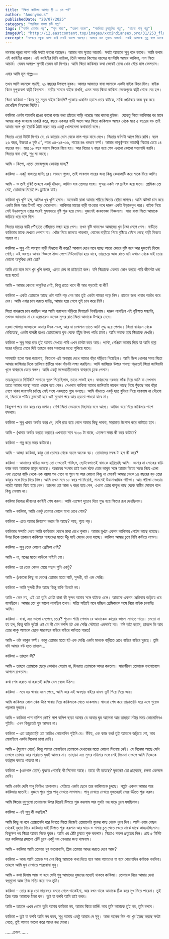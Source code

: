 ```yaml
---
title: "স্মিতা কাকিমা আমার স্ত্রী — ১ম পর্ব"
author: "Anonymous"
publishedDate: "20/07/2025"
category: "পরকিয়া বাংলা চটি গল্প"
tags: ["কাকি চোদার গল্প", "গুদ মারা", "তরুণ বয়স্ক", "পরকিয়া চুদাচুদির গল্প", "বাংলা পানু গল্প"]
imageUrl: "http://i2.eastcontent.top/images/xxxindiansex.pro/31/253_flashes_tight_pussy.jpg"
excerpt: "নমস্কার বন্ধুরা আশা করি সবাই ভালো আছেন। আমার নাম সুস্নাত আচার্য। সবাই আমাকে সুনু বলে ডাকে। আমি হলাম এই কাহিনীর নায়ক। এই কাহিনীর যিনি নায়িকা, তিনি আমার কিশোর বয়সের ফ্যান্টাসি আমার কাকিমা, নাম স্মিতা..."
---
```


নমস্কার বন্ধুরা আশা করি সবাই ভালো আছেন। আমার নাম সুস্নাত আচার্য। সবাই আমাকে সুনু বলে ডাকে। আমি হলাম এই কাহিনীর নায়ক। এই কাহিনীর যিনি নায়িকা, তিনি আমার কিশোর বয়সের ফ্যান্টাসি আমার কাকিমা, নাম স্মিতা আচার্য। যেমন অপরূপ সুন্দরী তেমন হট ফিগার। আমি স্মিতা কাকিমার কথা ভেবেই রোজ ধোন খেঁচে মাল ফেলতাম।


এবার আসি মূল গল্পেঃ—


তখন আমি কলেজে পড়ছি, ২১ বছরের টগবগে যুবক। আমার আবদারে বাবা আমাকে একটা বাইক কিনে দিল। বাইক কিনে দুপুরবেলা বাড়ী ফিরলাম। বাড়ীর সামনে বাইক রাখছি, এমন সময় স্মিতা কাকিমা সেজেগুজে বাড়ী থেকে বের হল।


স্মিতা কাকিমা – কিরে সুনু নতুন বাইক কিনলি? পুজোয় একদিন চড়াস তোর বাইকে, নাকি প্রেমিকার জন্য বুক করে রেখেছিস পিছনের সিটটা।


কাকিমা একটা আকাশি রঙের কালো কাজ করা তাঁতের শাড়ি পরেছে আর কালো ব্লাউজ। যেহেতু স্মিতা কাকিমার বর মানে আমার কাকু জাহাজে চাকরি করে, বছরে একবার বাড়ী আসে আর স্মিতা কাকিমাও আমার থেকে মাত্র ৫ বছরের বড় তাই আমার সঙ্গে খুব ইয়ার্কি ঠাট্টা করত আর একটু খোলামেলা কথাবার্তা বলে।


স্মিতার এতো টাইট ফিগার যে, যে কারোর ধোন থেকে মাল পড়ে যাবে দেখে। স্মিতার বর্ণনাটা আগে দিয়ে রাখি। বয়স ২৬ বছর, উচ্চতা ৫ ফুট ৩”, গতর ৩৪-২৪-৩৬, গায়ের রঙ ধবধবে ফর্সা। আমার কাকু(শঙ্কর আচার্য) স্মিতার চেয়ে ১৪ বছরের বড়। মাত্র ১৮ বছর বয়সে স্মিতার বিয়ে হয়। আর বিয়ের ৭ বছর হয়ে গেল এখনো কোনো সন্তানাদি হয়নি। স্মিতার বাবা নেই, শুধু মা আছে।


আমি – কিগো, এতো সেজেগুজে কোথায় যাচ্ছ?

কাকিমা – একটু বাজারে যাচ্ছি রে। সামনে পুজো, তাই ভাবলাম মায়ের জন্য কিছু কেনাকাটি করে মাকে দিয়ে আসি।

আমি – ও তাই বুঝি! তাহলে একটু দাঁড়াও, আমিও যাব তোমার সঙ্গে। সুন্দর একটা লং ড্রাইভ হয়ে যাবে। প্রেমিকা তো নেই, তোমাকে নিয়েই লং ড্রাইভে যাই।


কাকিমা খুব খুশি হল, আমিও খুব খুশি হলাম। অনেকটা রাস্তা আমার শরীরে স্মিতার ছোঁয়া লাগবে। আমি ঝটপট চান করে একটা জিন্স আর টিশার্ট পড়ে বেরোলাম। কাকিমার মায়ের বাড়ী যাওয়ার পথে দারুন একটা উড়ালপুল পরে। বাইক নিয়ে সেই উড়ালপুলে ওঠার পরেই মুষলধারে বৃষ্টি শুরু হয়ে গেল। দুজনেই কাকভেজা ভিজলাম। সারা রাস্তা স্মিতা আমাকে জড়িয়ে ধরে বসে ছিল।


স্মিতার মায়ের বাড়ী পৌঁছাতে পৌঁছাতে সন্ধ্যা হয়ে গেল। তখন বৃষ্টি থামলেও আমাদের খুব ঠান্ডা লেগে গেল। বাড়ীতে কাকিমার মাকে দেখতে পেলাম না। খোঁজ নিয়ে জানতে পারলাম, বোনের বাড়ীতে গিয়ে বৃষ্টিতে ফেঁসে গেছে বাড়ী ফিরতে পারবে না।


কাকিমা – সুনু এই অবস্থায় বাড়ী ফিরবো কী করে? আকাশ দেখে মনে হচ্ছে আরো জোরে বৃষ্টি হবে আর দুজনেই ভিজে গেছি। এই অবস্থায় আবার ভিজলে ঠান্ডা লেগে নিউমোনিয়া হয়ে যাবে, তারচেয়ে আজ রাতে যদি এখানে থেকে যাই তোর কোনো অসুবিধা নেই তো?


আমি তো মনে মনে খুব খুশি হলাম, এতো মেঘ না চাইতেই জল। যদি স্মিতাকে একবার ভোগ করতে পারি জীবনটা ধন্য হয়ে যাবে!


আমি – আমার কোনো অসুবিধা নেই, কিন্তু রাতে খাবে কী আর পড়বেই বা কী?


কাকিমা – একটা তোয়ালে আছে ওটা আমি পড় নেব আর তুই একটা গামছা পড়ে নিস। রাতের জন্য খাবার অর্ডার করে দেব। আমি এবার চান করতে যাচ্ছি, আমার হয়ে গেলে তুই চান করে নিবি।


স্মিতা বাথরুমে চান করছিল আর আমি বারান্দায় দাঁড়িয়ে সিগারেট টানছিলাম। দারুন লাগছিল এই বৃষ্টিস্নাত সন্ধ্যাটা, তখনও জানতাম না যে এরচেয়েও অনেক সুন্দর রাত স্মিতা আমাকে উপহার দেবে।


দরজা খোলার আওয়াজে আমার টনক নড়ল, আর যা দেখলাম তাতে আমি মুগ্ধ হয়ে গেলাম। স্মিতা বাথরুম থেকে বেরিয়েছে, একটা বাসন্তী রঙের তোয়ালেতে বুক থেকে হাঁঁটুর উপর পর্যন্ত ঢাকা। আমি অবাক হয়ে স্মিতাকে দেখছি।


কাকিমা – সুনু সারা রাত তুই আমায় দেখতে পাবি এখন চানটা করে আয়। প্যান্ট, গেঞ্জিটা আমায় দিয়ে যা আমি রান্না ঘরের দড়িতে মেলে দিই তাহলে কাল সকালের মধ্যে শুকিয়ে যাবে।


সমস্যাটা হলো অন্য জায়গায়, স্মিতাকে এই অবস্থায় দেখে আমার বাঁড়া দাঁড়িয়ে গিয়েছিল। আমি জিন্স খোলার সময় স্মিতা আমার জাঙ্গিয়ার দিকে তাকিয়ে ঠাটিয়ে থাকা বাঁড়াটা লক্ষ্য করছিল। আমি জাঙ্গিয়ার উপরে গামছা পড়তেই স্মিতা জাঙ্গিয়াটা খুলে বাথরুমে যেতে বলল। আমি একটু সন্দেহাতীতভাবে বাথরুমে ঢুকে গেলাম।


তাড়াহুড়োতে ছিটকিনি লাগাতে ভুলে গিয়েছিলাম, তাতে লাভই হল। বাথরুমের দরজার ফাঁক দিয়ে আমি যা দেখলাম তাতে আমার অবস্থা আরো খারাপ হয়ে গেল। দেখলাম কাকিমা আমার জাঙ্গিয়াটা নাকের কাছে নিয়ে শুঁকছে আর বাঁড়া লেগে থাকা জায়গাটা চাটছে সেই সঙ্গে একহাতে গুদে ডলছে। আমি বাঁড়াতে একটু হাত বুলিয়ে নিয়ে ভাবলাম না খেঁচবো না, স্মিতাকে পটিয়ে চুদতেই হবে এই সুযোগ পরে আর হয়তো পাওয়া যাবে না।


কিছুক্ষণ পরে চান করে বের হলাম। দেখি স্মিতা বেডরুমে বিছানায় বসে আছে। আমিও ঘরে গিয়ে কাকিমার পাশে বসলাম।


কাকিমা – সুনু খাবার অর্ডার করে দে, বেশি রাত হয়ে গেলে আবার কিছু পাবনা, সারারাত উপোস করে কাটাতে হবে।

আমি – (খাবার অর্ডার করতে করতে) এখনতো সবে ৭:৩০ টা বাজে, এতক্ষণ সময় কী করে কাটাবে?

কাকিমা – গল্প করে সময় কাটাবো।

আমি – আচ্ছা কাকিমা, কাকু তো তোমার থেকে বয়সে অনেক বড়। তোমাদের সম্বন্ধ টা হল কী করে?

কাকিমা – আমাদের বাড়ির অবস্থা তো দেখতেই পাচ্ছিস, ছোটবেলাতেই বাবাকে হারিয়েছি আমি। আমার মা লোকের বাড়ি কাজ করে আমাকে মানুষ করেছে। অভাবের সংসার তাই যখন ঘটক তোর কাকুর সঙ্গে আমার বিয়ের সম্বন্ধ নিয়ে এলো এবং ছেলের বাড়ি থেকে এক পয়সা পন নেবে না শুনে মা আর কোনো কিছু না ভেবেই আমার থেকে ১৪ বছরের বড় তোর কাকুর সঙ্গে বিয়ে দিয়ে দিল। আমি তখন সবে ১৮ বছর পা দিয়েছি, সামনেই উচ্চমাধ্যমিক পরীক্ষা। আর পরীক্ষা দেওয়ার পরেই আমার বিয়ে হয়ে গেল। তারপর তো আজ ৭ বছর হয়ে গেল, এখনো তোর কাকুর কাছ থেকে স্বামীর সোহাগ বলে কিছু পেলাম না।


কাকিমা নিজের জীবনের কাহিনী শেষ করল। আমি এতক্ষণ দুচোখ দিয়ে মুগ্ধ হয়ে স্মিতার রূপ দেখছিলাম।


আমি – কাকিমা, আমি একটু তোমার কোলে মাথা রেখে শোব?

কাকিমা – এতে আবার জিজ্ঞাসা করার কি আছে? আয়, শুয়ে পড়।


কাকিমার সম্মতি পেয়ে আমি কাকিমার কোলে মাথা রেখে শুলাম। আমার মুখটা একদম কাকিমার পেটের কাছে রয়েছে। উপর দিকে তাকালে কাকিমার পাহাড়ের মতো উঁচু মাই জোড়া দেখা যাচ্ছে। কাকিমা আমার চুলে বিলি কাটতে লাগল।


কাকিমা – সুনু তোর কোনো প্রেমিকা নেই?

আমি – না, মনের মতো কাউকে পাইনি গো।

কাকিমা – তা তোর কেমন মেয়ে পছন্দ শুনি একটু?

আমি – (কোনো কিছু না ভেবে) তোমার মতো স্মার্ট, সুন্দরী, হট এন্ড সেক্সি।

কাকিমা – আমি সুন্দরী ঠিক আছে কিন্তু বাকি তিনটে নয়।

আমি – কেন নয়, এই তো তুমি এতটা রাস্তা কী সুন্দর আমার সঙ্গে বাইকে এলে। আমাকে একদম প্রেমিকার জড়িয়ে ধরে বসেছিলে। আমার তো খুব ভালো লাগছিল তখন। সত্যি সত্যিই মনে হচ্ছিল প্রেমিকাকে সঙ্গে নিয়ে বাইক চালাচ্ছি আমি।

কাকিমা – বাবা, এত ভালো লেগেছে তোর? শুনেও শান্তি পেলাম যে আমাকেও কারোর ভালো লাগতে পারে। সেতো না হয় হল, কিন্তু বাকি দুটো! ওই যে কী যেন বললি হট এন্ড সেক্সি সেটাতো একদম‌ই নয়। যদি তাই হতাম, তাহলে কি আর তোর কাকু আমাকে ছেড়ে সারাবছর বাইরে বাইরে কাটাতে পারত!

আমি – ওটা কাকুর ফল্ট। কাকু তোমার মতো হট এন্ড সেক্সি একটা মালকে বাড়ীতে রেখে বাইরে‌ বাইরে ঘুরছে। তুমি যদি আমার ব‌উ হতে তাহলে…

কাকিমা – তাহলে কী?

আমি – তাহলে তোমাকে ছেড়ে কোথাও যেতাম না, দিনরাত তোমাকে আদর করতাম। সারাজীবন তোমাকে ভালোবেসে আগলে রাখতাম।


কথা শেষ করতে না করতেই কলিং বেল বেজে উঠল।


কাকিমা – মনে হয় খাবার এসে গেছে, আমি আর এই অবস্থায় বাইরে যাবনা তুই গিয়ে নিয়ে আয়।


আমি কাকিমার কোল থেক উঠে খাবার নিয়ে কাকিমাকে খেতে ডাকলাম। খাওয়া শেষ‌ করে তাড়াতাড়ি ঘরে এসে শুয়েও পড়লাম দুজনে।


আমি – কাকিমা পাশ বালিশ নেই? পাশ বালিশ ছাড়া আমার যে আবার ঘুম আসেনা আর তাছাড়া নটার সময় কোনোদিনও শুইনি। এখন কিছুতেই ঘুম আসবে না।

কাকিমা – এত তাড়াতাড়ি তো আমিও কোনোদিন শুইনি রে। উঁউহ, এক কাজ কর! তুই আমাকে জড়িয়ে শো, আর মোবাইলে একটা সিনেমা চালা দেখি।

আমি – (সুযোগ পেয়ে) কিন্তু আমার মোবাইলে তোমাকে দেখানোর মতো কোনো সিনেমা নেই। যে সিনেমা আছে সেটা দেখলে তোমার আর সারারাত ঘুমই আসবে না। তাছাড়া এত সুন্দর মহিলার সঙ্গে সেই সিনেমা দেখলে আমি নিজেকে কন্ট্রোল করতে পারবো না।

কাকিমা – (একগাল হেসে) বুঝতে পেরেছি কী সিনেমা আছে। তাতে কী হয়েছে? দুজনেই তো প্রাপ্তবয়স্ক, চলনা একসঙ্গে দেখি।


আমি একটা দেশি পানু ভিডিও চালালাম। যেটাতে একটা ছেলে তার কাকিমাকে চুদছে। গল্পটা একদম আমার আর কাকিমার মতোই। দুজনে শুয়ে শুয়ে পানু দেখতে লাগলাম। পানু দেখতে দেখতে দুজনেরই সেক্স উঠতে শুরু করল।

আমি স্মিতার দুদুগুলো তোয়ালের উপর দিয়েই টিপতে শুরু করলাম আর মুখটা ওর ঘাড়ে চুলে ঘসছিলাম।


কাকিমা – এই সুনু কী করছিস?


আমি কিছু না বলে তোয়ালেটা ধরে টানতে স্মিতা নিজেই তোয়ালেটা বুকের কাছ থেকে খুলে দিল। আমি এবার পেছন থেকেই দুহাত দিয়ে কাকিমার মাই টিপতে শুরু করলাম আর ঘাড়ে ও গলায় চুমু খেতে খেতে মাঝে মাঝে কামড়াচ্ছিলাম। কিছুক্ষণ পর স্মিতা আমার দিকে ঘুরল। আমি ওর ঠোঁট চুষতে শুরু করলাম। স্মিতাও দারুন প্রত্যুত্তর দিল। প্রায় ৫ মিনিট ধরে কাকিমার রসালো ঠোঁট চুষে একটু দম নেওয়ার জন্য থামলাম।


আমি – কাকিমা আমি তোমায় খুব ভালোবাসি, প্লিজ তোমায় আদর করতে দেবে আজ?

কাকিমা – আজ আমি তোকে সব দেব কিন্তু আমাকে কথা দিতে হবে আজ আমাদের যা হবে কোনোদিন কাউকে বলবিনা। তাহলে আমি মুখ দেখাতে পারবোনা সুনু।

আমি – কথা দিলাম আজ যা হবে সেটা শুধু আমাদের দুজনের মধ্যেই থাকবে কাকিমা। তোমাকে নিয়ে আমার দেখা স্বপ্নগুলো আজ প্লিজ সত্যি করে দাও তুমি।

কাকিমা – তোর কাকু তো সারাবছর বলতে গেলে থাকেইনা, আর যখন থাকে আমাকে ঠিক করে সুখ দিতে পারেনা। তুই প্লিজ আজ আমাকে ঠান্ডা কর। তুই যা বলবি আমি তাই করব।

আমি – তাহলে এখন থেকে তুমি আমার কাকিমা নয়, আমার স্মিতা ডার্লিং আর তুমি আমাকে তুই নয়, তুমি বলবে।

কাকিমা – তুই যা বলবি আমি সব করব, শুধু আমায় একটু আরাম দে সুনু। আজ অনেক দিন পর খুব ইচ্ছে করছে সবটা পেতে, তুই আমায় ভালো করে আদর কর সোনা।


……ক্রমশ……
